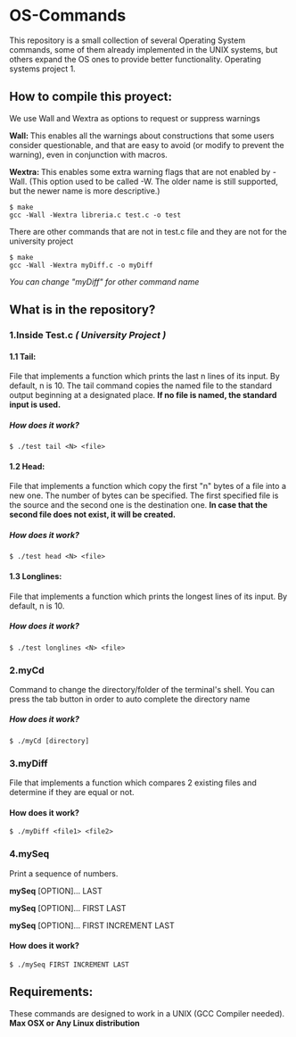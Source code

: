 # OS-Commands 

This repository is a small collection of several Operating System commands, some of them already implemented in the UNIX systems, but others expand the OS ones to provide better functionality. Operating systems project 1. 

## How to compile this proyect:

We use Wall and Wextra as options to request or suppress warnings

<b>Wall: </b>This enables all the warnings about constructions that some users consider questionable, and that are easy to avoid (or modify to prevent the warning), even in conjunction with macros.

<b> Wextra: </b>This enables some extra warning flags that are not enabled by -Wall. (This option used to be called -W. The older name is still supported, but the newer name is more descriptive.)
```shell
$ make
gcc -Wall -Wextra libreria.c test.c -o test
```
There are other commands that are not in test.c file and they are not for the university project

```shell
$ make
gcc -Wall -Wextra myDiff.c -o myDiff
```
<i> You can change "myDiff" for other command name </i>

## What is in the repository?

### 1.Inside Test.c <i> ( University Project ) </i>

#### 1.1 Tail:
File that implements a function which prints the last n lines of its input. By default, n is 10. The tail command copies the named file to the standard output beginning at a designated place. <b> If no file is named, the standard input is used.</b>

##### How does it work?
```shell
$ ./test tail <N> <file> 
```

#### 1.2 Head:
File that implements a function which copy the first "n" bytes of a file into a new one. The number of bytes can be specified. The first specified file is the source and the second one is the destination one. <b>In case that the second file does not exist, it will be created.</b>

##### How does it work?
```shell
$ ./test head <N> <file> 
```

#### 1.3 Longlines:
File that implements a function which prints the longest lines of its input. By default, n is 10.

##### How does it work?

```shell
$ ./test longlines <N> <file> 
```
### 2.myCd 
Command to change the directory/folder of the terminal's shell.
You can press the tab button in order to auto complete the directory name

##### How does it work?

```shell
$ ./myCd [directory]
```

### 3.myDiff
File that implements a function which compares 2 existing files and determine if they are equal or not.

#### How does it work?
```shell
$ ./myDiff <file1> <file2>
```

### 4.mySeq
Print a sequence of numbers.

<b>mySeq</b> [OPTION]... LAST

<b>mySeq</b> [OPTION]... FIRST LAST

<b>mySeq</b> [OPTION]... FIRST INCREMENT LAST

#### How does it work?
```shell
$ ./mySeq FIRST INCREMENT LAST
```

## Requirements:
These commands are designed to work in a UNIX (GCC Compiler needed). <b>Max OSX or Any Linux distribution</b>
